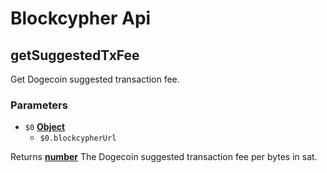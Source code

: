 # Blockcypher Api

<!-- Generated by documentation.js. Update this documentation by updating the source code. -->

## getSuggestedTxFee

Get Dogecoin suggested transaction fee.

### Parameters

-   `$0` **[Object][1]** 
    -   `$0.blockcypherUrl`  

Returns **[number][2]** The Dogecoin suggested transaction fee per bytes in sat.

[1]: https://developer.mozilla.org/docs/Web/JavaScript/Reference/Global_Objects/Object

[2]: https://developer.mozilla.org/docs/Web/JavaScript/Reference/Global_Objects/Number
